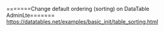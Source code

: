 

=======Change default ordering (sorting) on DataTable AdminLte=======
https://datatables.net/examples/basic_init/table_sorting.html
